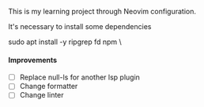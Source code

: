 This is my learning project through Neovim configuration.

It's necessary to install some dependencies

sudo apt install -y
ripgrep
fd
npm \

#### Improvements

- [ ] Replace null-ls for another lsp plugin
- [ ] Change formatter
- [ ] Change linter
